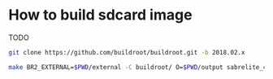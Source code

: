 # How to build sdcard image

TODO

```bash
git clone https://github.com/buildroot/buildroot.git -b 2018.02.x
```

```bash
make BR2_EXTERNAL=$PWD/external -C buildroot/ O=$PWD/output sabrelite_4_14_rt_defconfig
```
